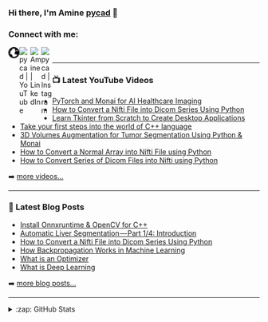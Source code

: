### Hi there, I'm Amine [pycad][website] 👋


### Connect with me:

[<img align="left" alt="codeSTACKr.com" width="22px" src="https://raw.githubusercontent.com/iconic/open-iconic/master/svg/globe.svg" />][website]
[<img align="left" alt="pycad | YouTube" width="22px" src="https://cdn.jsdelivr.net/npm/simple-icons@v3/icons/youtube.svg" />][youtube]
[<img align="left" alt="Amine | LinkedIn" width="22px" src="https://cdn.jsdelivr.net/npm/simple-icons@v3/icons/linkedin.svg" />][linkedin]
[<img align="left" alt="pycad | Instagram" width="22px" src="https://cdn.jsdelivr.net/npm/simple-icons@v3/icons/instagram.svg" />][instagram]

<br />

---

### 📺 Latest YouTube Videos

<!-- YOUTUBE:START -->
- [PyTorch and Monai for AI Healthcare Imaging](https://youtu.be/AU4KlXKKnac)
- [How to Convert a Nifti File into Dicom Series Using Python](https://youtu.be/xJ27jQVnh1M)
- [Learn Tkinter from Scratch to Create Desktop Applications](https://youtu.be/Fv82RX4cWW4)
- [Take your first steps into the world of C++ language](https://youtu.be/94T4RQiD4Lo)
- [3D Volumes Augmentation for Tumor Segmentation Using Python & Monai](https://youtu.be/bh9uyUbsj7U)
- [How to Convert a Normal Array into Nifti File using Python](https://youtu.be/RkzsgS-sGFw)
- [How to Convert Series of Dicom Files into Nifti using Python](https://youtu.be/rtUSole1PaQ)
<!-- YOUTUBE:END -->

➡️ [more videos...](https://www.youtube.com/channel/UCdYyILlPlehK4fKS5DiuMXQ)

---

### 📕 Latest Blog Posts

<!-- BLOG-POST-LIST:START -->
- [Install Onnxruntime & OpenCV for C++](https://pycad.co/onnxruntime-opencv-for-c/)
- [Automatic Liver Segmentation — Part 1/4: Introduction](https://pycad.co/liver-segmentation-part-1/)
- [How to Convert a Nifti File into Dicom Series Using Python](https://pycad.co/nifti2dicom/)
- [How Backpropagation Works in Machine Learning](https://pycad.co/how-backpropagation-works-in-machine-learning/)
- [What is an Optimizer](https://pycad.co/what-is-an-optimizer/)
- [What is Deep Learning](https://pycad.co/what-is-deep-learning/)
<!-- BLOG-POST-LIST:END -->

➡️ [more blog posts...](https://pycad.co/blog/)

---


<details>
  <summary>:zap: GitHub Stats</summary>

  <img align="left" alt="Amine's GitHub Stats" src="https://github-readme-stats.vercel.app/api?username=amine0110&show_icons=true&hide_border=true" />

</details>

[website]: https://pycad.co/
[course]: https://www.udemy.com/user/pycad-2/
[twitter]: https://twitter.com/codeSTACKr
[youtube]: https://www.youtube.com/channel/UCdYyILlPlehK4fKS5DiuMXQ
[instagram]: https://www.instagram.com/pycad_/
[linkedin]: https://www.linkedin.com/in/mohammed-el-amine-mokhtari-5729a2115/
[webdevplaylist]: https://www.youtube.com/playlist?list=PLkwxH9e_vrAJ0WbEsFA9W3I1W-g_BTsbt
[jsplaylist]: https://www.youtube.com/playlist?list=PLkwxH9e_vrALRJKu7wfXby3MKeflhTu6B
[cssplaylist]: https://www.youtube.com/playlist?list=PLkwxH9e_vrALSdvZuEh6gqQdmDoDIoqz4
[reactplaylist]: https://www.youtube.com/playlist?list=PLkwxH9e_vrAK4TdffpxKY3QGyHCpxFcQ0
